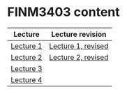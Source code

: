 # FINM3403 content


**Lecture** | **Lecture revision** 
|---|---| 
[Lecture 1](lecture1.html)   | [Lecture 1, revised](revisionLecture1.html)
| [Lecture 2](lecture2.html) | [Lecture 2, revised](revisionLecture2.html)
 [Lecture 3](lecture3.html)  |
 [Lecture 4](Lecture4.html)  |